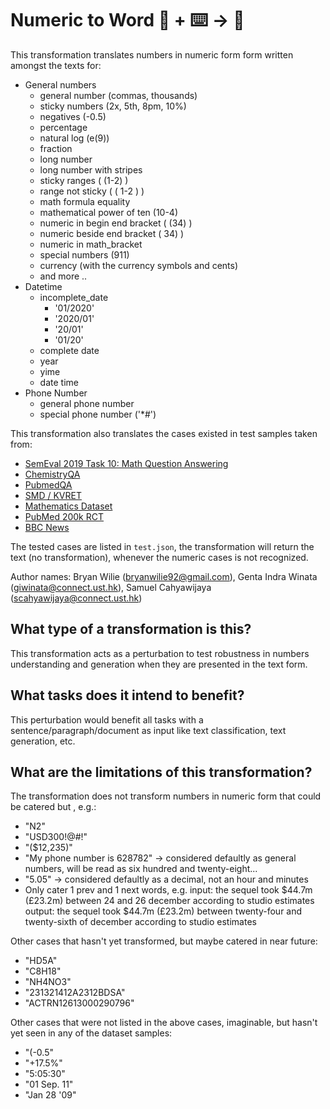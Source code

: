 # Numeric to Word 🦎  + ⌨️ → 🐍
This transformation translates numbers in numeric form form written amongst the texts for:
- General numbers
    - general number (commas, thousands)
    - sticky numbers (2x, 5th, 8pm, 10%)
    - negatives (-0.5)
    - percentage
    - natural log (e(9))
    - fraction
    - long number
    - long number with stripes
    - sticky ranges ( (1-2) )
    - range not sticky ( ( 1-2 ) )
    - math formula equality
    - mathematical power of ten (10-4)
    - numeric in begin end bracket ( (34) )
    - numeric beside end bracket ( 34) )
    - numeric in math_bracket
    - special numbers (911)
    - currency (with the currency symbols and cents)
    - and more ..
- Datetime
    - incomplete_date
        - '01/2020'
        - '2020/01'
        - '20/01'
        - '01/20'
    - complete date
    - year
    - yime
    - date time
- Phone Number
    - general phone number
    - special phone number ('*#')

This transformation also translates the cases existed in test samples taken from:
- [SemEval 2019 Task 10: Math Question Answering](https://www.aclweb.org/anthology/S19-2153.pdf)
- [ChemistryQA](https://openreview.net/pdf?id=oeHTRAehiFF)
- [PubmedQA](https://www.aclweb.org/anthology/D19-1259.pdf)
- [SMD / KVRET](https://www.aclweb.org/anthology/2020.findings-emnlp.215/)
- [Mathematics Dataset](https://openreview.net/pdf?id=H1gR5iR5FX)
- [PubMed 200k RCT](https://www.aclweb.org/anthology/I17-2052.pdf)
- [BBC News](https://www.kaggle.com/c/learn-ai-bbc)

The tested cases are listed in `test.json`, the transformation will return the text (no transformation), whenever the numeric cases is not recognized.

Author names: Bryan Wilie (bryanwilie92@gmail.com), Genta Indra Winata (giwinata@connect.ust.hk), Samuel Cahyawijaya (scahyawijaya@connect.ust.hk)

## What type of a transformation is this?
This transformation acts as a perturbation to test robustness in numbers understanding and generation when they are presented in the text form.

## What tasks does it intend to benefit?
This perturbation would benefit all tasks with a sentence/paragraph/document as input like text classification, text generation, etc.

## What are the limitations of this transformation?
The transformation does not transform numbers in numeric form that could be catered but , e.g.:
- "N2"
- "USD300!@#!"
- "(\$12,235)"
- "My phone number is 628782" -> considered defaultly as general numbers, will be read as six hundred and twenty-eight...
- "5.05" -> considered defaultly as a decimal, not an hour and minutes
- Only cater 1 prev and 1 next words, e.g.
    input: the sequel took $44.7m (£23.2m) between 24 and 26 december  according to studio estimates
    output: the sequel took $44.7m (£23.2m) between twenty-four and twenty-sixth of december according to studio estimates
    
Other cases that hasn't yet transformed, but maybe catered in near future:
- "HD5A"
- "C8H18"
- "NH4NO3"
- "231321412A2312BDSA"
- "ACTRN12613000290796"
    
Other cases that were not listed in the above cases, imaginable, but hasn't yet seen in any of the dataset samples:
- "(-0.5" 
- "+17.5%"
- "5:05:30"
- "01 Sep. 11"
- "Jan 28 \'09"